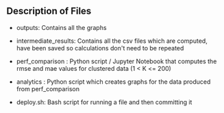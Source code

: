 ## Description of Files

- outputs: Contains all the graphs
- intermediate_results: Contains all the csv files which are computed, have been saved so calculations don't need to be repeated

- perf_comparison : Python script / Jupyter Notebook that computes the rmse and mae values for clustered data (1 < K <= 200)
- analytics : Python script which creates graphs for the data produced from perf_comparison
- deploy.sh: Bash script for running a file and then committing it
